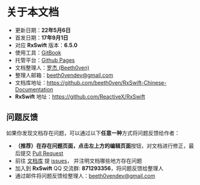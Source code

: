 # 关于本文档

* 更新日期：**22年5月6日**
* 首发日期：**17年9月1日**
* 对应 **RxSwift** 版本：**6.5.0**
* 使用工具：[GitBook](https://www.gitbook.com)
* 托管平台：[Github Pages](https://pages.github.com)
* 文档整理人：[罗杰 (Beeth0ven)](https://github.com/beeth0ven)
* 整理人邮箱：<beeth0vendev@gmail.com>
* 文档库地址：https://github.com/beeth0ven/RxSwift-Chinese-Documentation
* **RxSwift** 地址：https://github.com/ReactiveX/RxSwift

## 问题反馈

如果你发现文档存在问题，可以通过以下**任意一种**方式将问题反馈给作者：
  * **（推荐）**在存在问题页面，点击左上方的**编辑页面**按钮，对文档进行修正，最后提交 [Pull Request](https://help.github.com/articles/about-pull-requests/)
  * 前往 [文档库](https://github.com/beeth0ven/RxSwift-Chinese-Documentation) 提 [issues](https://github.com/beeth0ven/RxSwift-Chinese-Documentation/issues)， 并注明文档哪些地方存在问题
  * 加入到 **RxSwift** QQ 交流群: **871293356**，将问题反馈给整理人
  * 通过邮件将问题反馈给整理人：<beeth0vendev@gmail.com>
